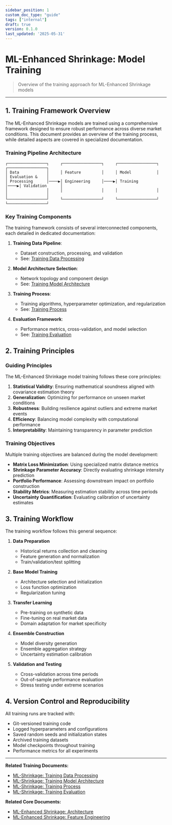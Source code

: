 ```yaml
---
sidebar_position: 1
custom_doc_type: "guide"
tags: ["internal"]
draft: true
version: 0.1.0
last_updated: '2025-05-31'
---
```


# ML-Enhanced Shrinkage: Model Training

> Overview of the training approach for ML-Enhanced Shrinkage models

---

## 1. Training Framework Overview

The ML-Enhanced Shrinkage models are trained using a comprehensive framework designed to ensure robust performance across diverse market conditions. This document provides an overview of the training process, while detailed aspects are covered in specialized documentation.

### Training Pipeline Architecture

```
┌─────────────────┐     ┌─────────────────┐     ┌─────────────────┐     ┌─────────────────┐
│ Data            │     │ Feature         │     │ Model           │     │ Evaluation &    │
│ Processing      │────▶│ Engineering     │────▶│ Training        │────▶│ Validation      │
│                 │     │                 │     │                 │     │                 │
└─────────────────┘     └─────────────────┘     └─────────────────┘     └─────────────────┘
```

### Key Training Components

The training framework consists of several interconnected components, each detailed in dedicated documentation:

1. **Training Data Pipeline**: 
   * Dataset construction, processing, and validation
   * See: [Training Data Processing](./ml-shrinkage-training-data.md)

2. **Model Architecture Selection**: 
   * Network topology and component design
   * See: [Training Model Architecture](./ml-shrinkage-training-architecture.md)

3. **Training Process**: 
   * Training algorithms, hyperparameter optimization, and regularization
   * See: [Training Process](./ml-shrinkage-training-process.md)

4. **Evaluation Framework**: 
   * Performance metrics, cross-validation, and model selection
   * See: [Training Evaluation](./ml-shrinkage-training-evaluation.md)

## 2. Training Principles

### Guiding Principles

The ML-Enhanced Shrinkage model training follows these core principles:

1. **Statistical Validity**: Ensuring mathematical soundness aligned with covariance estimation theory
2. **Generalization**: Optimizing for performance on unseen market conditions
3. **Robustness**: Building resilience against outliers and extreme market events
4. **Efficiency**: Balancing model complexity with computational performance
5. **Interpretability**: Maintaining transparency in parameter prediction

### Training Objectives

Multiple training objectives are balanced during the model development:

* **Matrix Loss Minimization**: Using specialized matrix distance metrics
* **Shrinkage Parameter Accuracy**: Directly evaluating shrinkage intensity prediction
* **Portfolio Performance**: Assessing downstream impact on portfolio construction
* **Stability Metrics**: Measuring estimation stability across time periods
* **Uncertainty Quantification**: Evaluating calibration of uncertainty estimates

## 3. Training Workflow

The training workflow follows this general sequence:

1. **Data Preparation**
   * Historical returns collection and cleaning
   * Feature generation and normalization
   * Train/validation/test splitting

2. **Base Model Training**
   * Architecture selection and initialization
   * Loss function optimization
   * Regularization tuning

3. **Transfer Learning**
   * Pre-training on synthetic data
   * Fine-tuning on real market data
   * Domain adaptation for market specificity

4. **Ensemble Construction**
   * Model diversity generation
   * Ensemble aggregation strategy
   * Uncertainty estimation calibration

5. **Validation and Testing**
   * Cross-validation across time periods
   * Out-of-sample performance evaluation
   * Stress testing under extreme scenarios

## 4. Version Control and Reproducibility

All training runs are tracked with:

* Git-versioned training code
* Logged hyperparameters and configurations
* Saved random seeds and initialization states
* Archived training datasets
* Model checkpoints throughout training
* Performance metrics for all experiments

---

**Related Training Documents:**
* [ML-Shrinkage: Training Data Processing](./ml-shrinkage-training-data.md)
* [ML-Shrinkage: Training Model Architecture](./ml-shrinkage-training-architecture.md)
* [ML-Shrinkage: Training Process](./ml-shrinkage-training-process.md)
* [ML-Shrinkage: Training Evaluation](./ml-shrinkage-training-evaluation.md)

**Related Core Documents:**
* [ML-Enhanced Shrinkage: Architecture](./ml-shrinkage-architecture.md)
* [ML-Enhanced Shrinkage: Feature Engineering](./ml-shrinkage-features-part1.md)